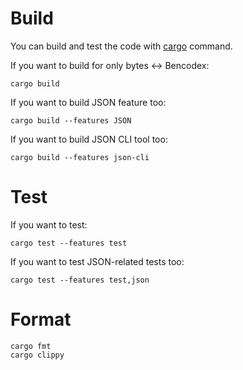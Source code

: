 # Build

You can build and test the code with [cargo] command.

If you want to build for only bytes <-> Bencodex:

```
cargo build
```

If you want to build JSON feature too:

```
cargo build --features JSON
```

If you want to build JSON CLI tool too:

```
cargo build --features json-cli
```

# Test

If you want to test:

```
cargo test --features test
```

If you want to test JSON-related tests too:

```
cargo test --features test,json
```

# Format

```
cargo fmt
cargo clippy
```

[cargo]: https://github.com/rust-lang/cargo/
